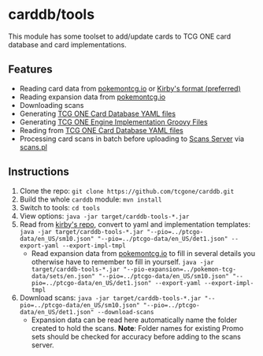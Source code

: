 # carddb/tools

This module has some toolset to add/update cards to TCG ONE card database and card implementations.

## Features

- Reading card data from [pokemontcg.io](https://github.com/PokemonTCG/pokemon-tcg-data/tree/master/cards/en) or [Kirby's format (preferred)]((https://github.com/kirbyUK/ptcgo-data/tree/master/en_US))
- Reading expansion data from [pokemontcg.io](https://github.com/PokemonTCG/pokemon-tcg-data/tree/master/sets)
- Downloading scans
- Generating [TCG ONE Card Database YAML files](https://github.com/tcgone/carddb/tree/master/data/src/main/resources/cards)
- Generating [TCG ONE Engine Implementation Groovy Files](https://github.com/axpendix/tcgone-engine-contrib/tree/master/src/tcgwars/logic/impl)
- Reading from [TCG ONE Card Database YAML files](https://github.com/tcgone/carddb/tree/master/data/src/main/resources/cards)
- Processing card scans in batch before uploading to [Scans Server](https://forum.tcgone.net/t/6697) via [scans.pl](https://github.com/tcgone/carddb/blob/master/tools/scripts/scans.pl)

## Instructions

1. Clone the repo: `git clone https://github.com/tcgone/carddb.git`
1. Build the whole `carddb` module: `mvn install`
1. Switch to tools: `cd tools`
1. View options: `java -jar target/carddb-tools-*.jar`
1. Read from [kirby's repo](https://github.com/kirbyUK/ptcgo-data/tree/master/en_US), convert to yaml and implementation templates: `java -jar target/carddb-tools-*.jar "--pio=../ptcgo-data/en_US/sm10.json" "--pio=../ptcgo-data/en_US/det1.json" --export-yaml --export-impl-tmpl`
   - Read expansion data from [pokemontcg.io](https://github.com/PokemonTCG/pokemon-tcg-data/tree/master/sets) to fill in several details you otherwise have to remember to fill in yourself. `java -jar target/carddb-tools-*.jar "--pio-expansion=../pokemon-tcg-data/sets/en.json" "--pio=../ptcgo-data/en_US/sm10.json" "--pio=../ptcgo-data/en_US/det1.json" --export-yaml --export-impl-tmpl`
1. Download scans: `java -jar target/carddb-tools-*.jar "--pio=../ptcgo-data/en_US/sm10.json" "--pio=../ptcgo-data/en_US/det1.json" --download-scans`
   - Expansion data can be read here automatically name the folder created to hold the scans. **Note**: Folder names for existing Promo sets should be checked for accuracy before adding to the scans server.
